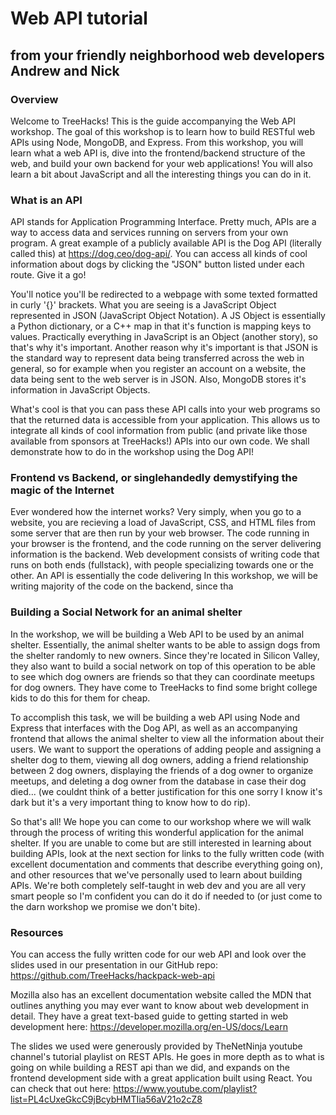 # Web API tutorial
## from your friendly neighborhood web developers Andrew and Nick

### Overview

Welcome to TreeHacks! This is the guide accompanying the Web API workshop. The goal of this workshop is to learn how to build RESTful web APIs using Node, MongoDB, and Express. From this workshop, you will learn what a web API is, dive into the frontend/backend structure of the web, and build your own backend for your web applications! You will also learn a bit about JavaScript and all the interesting things you can do in it.


### What is an API

API stands for Application Programming Interface. Pretty much, APIs are a way to access data and services running on servers from your own program. A great example of a publicly available API is the Dog API (literally called this) at https://dog.ceo/dog-api/. You can access all kinds of cool information about dogs by clicking the "JSON" button listed under each route. Give it a go! 

You'll notice you'll be redirected to a webpage with some texted formatted in curly '{}' brackets. What you are seeing is a JavaScript Object represented in JSON (JavaScript Object Notation). A JS Object is essentially a Python dictionary, or a C++ map in that it's function is mapping keys to values. Practically everything in JavaScript is an Object (another story), so that's why it's important. Another reason why it's important is that JSON is the standard way to represent data being transferred across the web in general, so for example when you register an account on a website, the data being sent to the web server is in JSON. Also, MongoDB stores it's information in JavaScript Objects.

What's cool is that you can pass these API calls into your web programs so that the returned data is accessible from your application. This allows us to integrate all kinds of cool information from public (and private like those available from sponsors at TreeHacks!) APIs into our own code. We shall demonstrate how to do in the workshop using the Dog API!

### Frontend vs Backend, or singlehandedly demystifying the magic of the Internet

Ever wondered how the internet works? Very simply, when you go to a website, you are recieving a load of JavaScript, CSS, and HTML files from some server that are then run by your web browser. The code running in your browser is the frontend, and the code running on the server delivering information is the backend. Web development consists of writing code that runs on both ends (fullstack), with people specializing towards one or the other. An API is essentially the code delivering In this workshop, we will be writing majority of the code on the backend, since tha

### Building a Social Network for an animal shelter

In the workshop, we will be building a Web API to be used by an animal shelter. Essentially, the animal shelter wants to be able to assign dogs from the shelter randomly to new owners. Since they're located in Silicon Valley, they also want to build a social network on top of this operation to be able to see which dog owners are friends so that they can coordinate meetups for dog owners. They have come to TreeHacks to find some bright college kids to do this for them for cheap.

To accomplish this task, we will be building a web API using Node and Express that interfaces with the Dog API, as well as an accompanying frontend that allows the animal shelter to view all the information about their users. We want to support the operations of adding people and assigning a shelter dog to them, viewing all dog owners, adding a friend relationship between 2 dog owners, displaying the friends of a dog owner to organize meetups, and deleting a dog owner from the database in case their dog died... (we couldnt think of a better justification for this one sorry I know it's dark but it's a very important thing to know how to do rip).

So that's all! We hope you can come to our workshop where we will walk through the process of writing this wonderful application for the animal shelter. If you are unable to come but are still interested in learning about building APIs, look at the next section for links to the fully written code (with excellent documentation and comments that describe everything going on), and other resources that we've personally used to learn about building APIs. We're both completely self-taught in web dev and you are all very smart people so I'm confident you can do it do if needed to (or just come to the darn workshop we promise we don't bite).

### Resources

You can access the fully written code for our web API and look over the slides used in our presentation in our GitHub repo: https://github.com/TreeHacks/hackpack-web-api

Mozilla also has an excellent documentation website called the MDN that outlines anything you may ever want to know about web development in detail. They have a great text-based guide to getting started in web development here: https://developer.mozilla.org/en-US/docs/Learn

The slides we used were generously provided by TheNetNinja youtube channel's tutorial playlist on REST APIs. He goes in more depth as to what is going on while building a REST api than we did, and expands on the frontend development side with a great application built using React. You can check that out here: https://www.youtube.com/playlist?list=PL4cUxeGkcC9jBcybHMTIia56aV21o2cZ8

